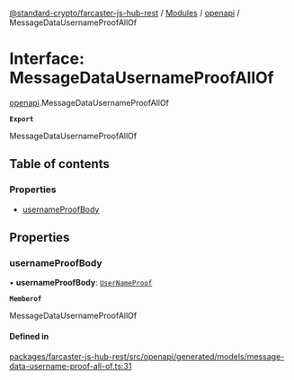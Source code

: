 [@standard-crypto/farcaster-js-hub-rest](../README.md) / [Modules](../modules.md) / [openapi](../modules/openapi.md) / MessageDataUsernameProofAllOf

# Interface: MessageDataUsernameProofAllOf

[openapi](../modules/openapi.md).MessageDataUsernameProofAllOf

**`Export`**

MessageDataUsernameProofAllOf

## Table of contents

### Properties

- [usernameProofBody](openapi.MessageDataUsernameProofAllOf.md#usernameproofbody)

## Properties

### usernameProofBody

• **usernameProofBody**: [`UserNameProof`](openapi.UserNameProof.md)

**`Memberof`**

MessageDataUsernameProofAllOf

#### Defined in

[packages/farcaster-js-hub-rest/src/openapi/generated/models/message-data-username-proof-all-of.ts:31](https://github.com/standard-crypto/farcaster-js/blob/main/packages/farcaster-js-hub-rest/src/openapi/generated/models/message-data-username-proof-all-of.ts#L31)
